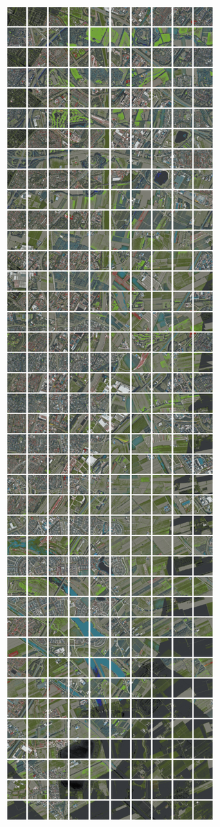 <html>
<div>
<img src="https://github.com/HakkaTjakka/NL_TILE_MAP/blob/main/18/619/-1045/r.6190.-10450.png" height="44" width="44">
<img src="https://github.com/HakkaTjakka/NL_TILE_MAP/blob/main/18/619/-1045/r.6191.-10450.png" height="44" width="44">
<img src="https://github.com/HakkaTjakka/NL_TILE_MAP/blob/main/18/619/-1045/r.6192.-10450.png" height="44" width="44">
<img src="https://github.com/HakkaTjakka/NL_TILE_MAP/blob/main/18/619/-1045/r.6193.-10450.png" height="44" width="44">
<img src="https://github.com/HakkaTjakka/NL_TILE_MAP/blob/main/18/619/-1045/r.6194.-10450.png" height="44" width="44">
<img src="https://github.com/HakkaTjakka/NL_TILE_MAP/blob/main/18/619/-1045/r.6195.-10450.png" height="44" width="44">
<img src="https://github.com/HakkaTjakka/NL_TILE_MAP/blob/main/18/619/-1045/r.6196.-10450.png" height="44" width="44">
<img src="https://github.com/HakkaTjakka/NL_TILE_MAP/blob/main/18/619/-1045/r.6197.-10450.png" height="44" width="44">
<img src="https://github.com/HakkaTjakka/NL_TILE_MAP/blob/main/18/619/-1045/r.6198.-10450.png" height="44" width="44">
<img src="https://github.com/HakkaTjakka/NL_TILE_MAP/blob/main/18/619/-1045/r.6199.-10450.png" height="44" width="44">
<img src="https://github.com/HakkaTjakka/NL_TILE_MAP/blob/main/18/620/-1045/r.6200.-10450.png" height="44" width="44">
<img src="https://github.com/HakkaTjakka/NL_TILE_MAP/blob/main/18/620/-1045/r.6201.-10450.png" height="44" width="44">
<img src="https://github.com/HakkaTjakka/NL_TILE_MAP/blob/main/18/620/-1045/r.6202.-10450.png" height="44" width="44">
<img src="https://github.com/HakkaTjakka/NL_TILE_MAP/blob/main/18/620/-1045/r.6203.-10450.png" height="44" width="44">
<img src="https://github.com/HakkaTjakka/NL_TILE_MAP/blob/main/18/620/-1045/r.6204.-10450.png" height="44" width="44">
<img src="https://github.com/HakkaTjakka/NL_TILE_MAP/blob/main/18/620/-1045/r.6205.-10450.png" height="44" width="44">
<img src="https://github.com/HakkaTjakka/NL_TILE_MAP/blob/main/18/620/-1045/r.6206.-10450.png" height="44" width="44">
<img src="https://github.com/HakkaTjakka/NL_TILE_MAP/blob/main/18/620/-1045/r.6207.-10450.png" height="44" width="44">
<img src="https://github.com/HakkaTjakka/NL_TILE_MAP/blob/main/18/620/-1045/r.6208.-10450.png" height="44" width="44">
<img src="https://github.com/HakkaTjakka/NL_TILE_MAP/blob/main/18/620/-1045/r.6209.-10450.png" height="44" width="44">
<br>
<img src="https://github.com/HakkaTjakka/NL_TILE_MAP/blob/main/18/619/-1045/r.6190.-10449.png" height="44" width="44">
<img src="https://github.com/HakkaTjakka/NL_TILE_MAP/blob/main/18/619/-1045/r.6191.-10449.png" height="44" width="44">
<img src="https://github.com/HakkaTjakka/NL_TILE_MAP/blob/main/18/619/-1045/r.6192.-10449.png" height="44" width="44">
<img src="https://github.com/HakkaTjakka/NL_TILE_MAP/blob/main/18/619/-1045/r.6193.-10449.png" height="44" width="44">
<img src="https://github.com/HakkaTjakka/NL_TILE_MAP/blob/main/18/619/-1045/r.6194.-10449.png" height="44" width="44">
<img src="https://github.com/HakkaTjakka/NL_TILE_MAP/blob/main/18/619/-1045/r.6195.-10449.png" height="44" width="44">
<img src="https://github.com/HakkaTjakka/NL_TILE_MAP/blob/main/18/619/-1045/r.6196.-10449.png" height="44" width="44">
<img src="https://github.com/HakkaTjakka/NL_TILE_MAP/blob/main/18/619/-1045/r.6197.-10449.png" height="44" width="44">
<img src="https://github.com/HakkaTjakka/NL_TILE_MAP/blob/main/18/619/-1045/r.6198.-10449.png" height="44" width="44">
<img src="https://github.com/HakkaTjakka/NL_TILE_MAP/blob/main/18/619/-1045/r.6199.-10449.png" height="44" width="44">
<img src="https://github.com/HakkaTjakka/NL_TILE_MAP/blob/main/18/620/-1045/r.6200.-10449.png" height="44" width="44">
<img src="https://github.com/HakkaTjakka/NL_TILE_MAP/blob/main/18/620/-1045/r.6201.-10449.png" height="44" width="44">
<img src="https://github.com/HakkaTjakka/NL_TILE_MAP/blob/main/18/620/-1045/r.6202.-10449.png" height="44" width="44">
<img src="https://github.com/HakkaTjakka/NL_TILE_MAP/blob/main/18/620/-1045/r.6203.-10449.png" height="44" width="44">
<img src="https://github.com/HakkaTjakka/NL_TILE_MAP/blob/main/18/620/-1045/r.6204.-10449.png" height="44" width="44">
<img src="https://github.com/HakkaTjakka/NL_TILE_MAP/blob/main/18/620/-1045/r.6205.-10449.png" height="44" width="44">
<img src="https://github.com/HakkaTjakka/NL_TILE_MAP/blob/main/18/620/-1045/r.6206.-10449.png" height="44" width="44">
<img src="https://github.com/HakkaTjakka/NL_TILE_MAP/blob/main/18/620/-1045/r.6207.-10449.png" height="44" width="44">
<img src="https://github.com/HakkaTjakka/NL_TILE_MAP/blob/main/18/620/-1045/r.6208.-10449.png" height="44" width="44">
<img src="https://github.com/HakkaTjakka/NL_TILE_MAP/blob/main/18/620/-1045/r.6209.-10449.png" height="44" width="44">
<br>
<img src="https://github.com/HakkaTjakka/NL_TILE_MAP/blob/main/18/619/-1045/r.6190.-10448.png" height="44" width="44">
<img src="https://github.com/HakkaTjakka/NL_TILE_MAP/blob/main/18/619/-1045/r.6191.-10448.png" height="44" width="44">
<img src="https://github.com/HakkaTjakka/NL_TILE_MAP/blob/main/18/619/-1045/r.6192.-10448.png" height="44" width="44">
<img src="https://github.com/HakkaTjakka/NL_TILE_MAP/blob/main/18/619/-1045/r.6193.-10448.png" height="44" width="44">
<img src="https://github.com/HakkaTjakka/NL_TILE_MAP/blob/main/18/619/-1045/r.6194.-10448.png" height="44" width="44">
<img src="https://github.com/HakkaTjakka/NL_TILE_MAP/blob/main/18/619/-1045/r.6195.-10448.png" height="44" width="44">
<img src="https://github.com/HakkaTjakka/NL_TILE_MAP/blob/main/18/619/-1045/r.6196.-10448.png" height="44" width="44">
<img src="https://github.com/HakkaTjakka/NL_TILE_MAP/blob/main/18/619/-1045/r.6197.-10448.png" height="44" width="44">
<img src="https://github.com/HakkaTjakka/NL_TILE_MAP/blob/main/18/619/-1045/r.6198.-10448.png" height="44" width="44">
<img src="https://github.com/HakkaTjakka/NL_TILE_MAP/blob/main/18/619/-1045/r.6199.-10448.png" height="44" width="44">
<img src="https://github.com/HakkaTjakka/NL_TILE_MAP/blob/main/18/620/-1045/r.6200.-10448.png" height="44" width="44">
<img src="https://github.com/HakkaTjakka/NL_TILE_MAP/blob/main/18/620/-1045/r.6201.-10448.png" height="44" width="44">
<img src="https://github.com/HakkaTjakka/NL_TILE_MAP/blob/main/18/620/-1045/r.6202.-10448.png" height="44" width="44">
<img src="https://github.com/HakkaTjakka/NL_TILE_MAP/blob/main/18/620/-1045/r.6203.-10448.png" height="44" width="44">
<img src="https://github.com/HakkaTjakka/NL_TILE_MAP/blob/main/18/620/-1045/r.6204.-10448.png" height="44" width="44">
<img src="https://github.com/HakkaTjakka/NL_TILE_MAP/blob/main/18/620/-1045/r.6205.-10448.png" height="44" width="44">
<img src="https://github.com/HakkaTjakka/NL_TILE_MAP/blob/main/18/620/-1045/r.6206.-10448.png" height="44" width="44">
<img src="https://github.com/HakkaTjakka/NL_TILE_MAP/blob/main/18/620/-1045/r.6207.-10448.png" height="44" width="44">
<img src="https://github.com/HakkaTjakka/NL_TILE_MAP/blob/main/18/620/-1045/r.6208.-10448.png" height="44" width="44">
<img src="https://github.com/HakkaTjakka/NL_TILE_MAP/blob/main/18/620/-1045/r.6209.-10448.png" height="44" width="44">
<br>
<img src="https://github.com/HakkaTjakka/NL_TILE_MAP/blob/main/18/619/-1045/r.6190.-10447.png" height="44" width="44">
<img src="https://github.com/HakkaTjakka/NL_TILE_MAP/blob/main/18/619/-1045/r.6191.-10447.png" height="44" width="44">
<img src="https://github.com/HakkaTjakka/NL_TILE_MAP/blob/main/18/619/-1045/r.6192.-10447.png" height="44" width="44">
<img src="https://github.com/HakkaTjakka/NL_TILE_MAP/blob/main/18/619/-1045/r.6193.-10447.png" height="44" width="44">
<img src="https://github.com/HakkaTjakka/NL_TILE_MAP/blob/main/18/619/-1045/r.6194.-10447.png" height="44" width="44">
<img src="https://github.com/HakkaTjakka/NL_TILE_MAP/blob/main/18/619/-1045/r.6195.-10447.png" height="44" width="44">
<img src="https://github.com/HakkaTjakka/NL_TILE_MAP/blob/main/18/619/-1045/r.6196.-10447.png" height="44" width="44">
<img src="https://github.com/HakkaTjakka/NL_TILE_MAP/blob/main/18/619/-1045/r.6197.-10447.png" height="44" width="44">
<img src="https://github.com/HakkaTjakka/NL_TILE_MAP/blob/main/18/619/-1045/r.6198.-10447.png" height="44" width="44">
<img src="https://github.com/HakkaTjakka/NL_TILE_MAP/blob/main/18/619/-1045/r.6199.-10447.png" height="44" width="44">
<img src="https://github.com/HakkaTjakka/NL_TILE_MAP/blob/main/18/620/-1045/r.6200.-10447.png" height="44" width="44">
<img src="https://github.com/HakkaTjakka/NL_TILE_MAP/blob/main/18/620/-1045/r.6201.-10447.png" height="44" width="44">
<img src="https://github.com/HakkaTjakka/NL_TILE_MAP/blob/main/18/620/-1045/r.6202.-10447.png" height="44" width="44">
<img src="https://github.com/HakkaTjakka/NL_TILE_MAP/blob/main/18/620/-1045/r.6203.-10447.png" height="44" width="44">
<img src="https://github.com/HakkaTjakka/NL_TILE_MAP/blob/main/18/620/-1045/r.6204.-10447.png" height="44" width="44">
<img src="https://github.com/HakkaTjakka/NL_TILE_MAP/blob/main/18/620/-1045/r.6205.-10447.png" height="44" width="44">
<img src="https://github.com/HakkaTjakka/NL_TILE_MAP/blob/main/18/620/-1045/r.6206.-10447.png" height="44" width="44">
<img src="https://github.com/HakkaTjakka/NL_TILE_MAP/blob/main/18/620/-1045/r.6207.-10447.png" height="44" width="44">
<img src="https://github.com/HakkaTjakka/NL_TILE_MAP/blob/main/18/620/-1045/r.6208.-10447.png" height="44" width="44">
<img src="https://github.com/HakkaTjakka/NL_TILE_MAP/blob/main/18/620/-1045/r.6209.-10447.png" height="44" width="44">
<br>
<img src="https://github.com/HakkaTjakka/NL_TILE_MAP/blob/main/18/619/-1045/r.6190.-10446.png" height="44" width="44">
<img src="https://github.com/HakkaTjakka/NL_TILE_MAP/blob/main/18/619/-1045/r.6191.-10446.png" height="44" width="44">
<img src="https://github.com/HakkaTjakka/NL_TILE_MAP/blob/main/18/619/-1045/r.6192.-10446.png" height="44" width="44">
<img src="https://github.com/HakkaTjakka/NL_TILE_MAP/blob/main/18/619/-1045/r.6193.-10446.png" height="44" width="44">
<img src="https://github.com/HakkaTjakka/NL_TILE_MAP/blob/main/18/619/-1045/r.6194.-10446.png" height="44" width="44">
<img src="https://github.com/HakkaTjakka/NL_TILE_MAP/blob/main/18/619/-1045/r.6195.-10446.png" height="44" width="44">
<img src="https://github.com/HakkaTjakka/NL_TILE_MAP/blob/main/18/619/-1045/r.6196.-10446.png" height="44" width="44">
<img src="https://github.com/HakkaTjakka/NL_TILE_MAP/blob/main/18/619/-1045/r.6197.-10446.png" height="44" width="44">
<img src="https://github.com/HakkaTjakka/NL_TILE_MAP/blob/main/18/619/-1045/r.6198.-10446.png" height="44" width="44">
<img src="https://github.com/HakkaTjakka/NL_TILE_MAP/blob/main/18/619/-1045/r.6199.-10446.png" height="44" width="44">
<img src="https://github.com/HakkaTjakka/NL_TILE_MAP/blob/main/18/620/-1045/r.6200.-10446.png" height="44" width="44">
<img src="https://github.com/HakkaTjakka/NL_TILE_MAP/blob/main/18/620/-1045/r.6201.-10446.png" height="44" width="44">
<img src="https://github.com/HakkaTjakka/NL_TILE_MAP/blob/main/18/620/-1045/r.6202.-10446.png" height="44" width="44">
<img src="https://github.com/HakkaTjakka/NL_TILE_MAP/blob/main/18/620/-1045/r.6203.-10446.png" height="44" width="44">
<img src="https://github.com/HakkaTjakka/NL_TILE_MAP/blob/main/18/620/-1045/r.6204.-10446.png" height="44" width="44">
<img src="https://github.com/HakkaTjakka/NL_TILE_MAP/blob/main/18/620/-1045/r.6205.-10446.png" height="44" width="44">
<img src="https://github.com/HakkaTjakka/NL_TILE_MAP/blob/main/18/620/-1045/r.6206.-10446.png" height="44" width="44">
<img src="https://github.com/HakkaTjakka/NL_TILE_MAP/blob/main/18/620/-1045/r.6207.-10446.png" height="44" width="44">
<img src="https://github.com/HakkaTjakka/NL_TILE_MAP/blob/main/18/620/-1045/r.6208.-10446.png" height="44" width="44">
<img src="https://github.com/HakkaTjakka/NL_TILE_MAP/blob/main/18/620/-1045/r.6209.-10446.png" height="44" width="44">
<br>
<img src="https://github.com/HakkaTjakka/NL_TILE_MAP/blob/main/18/619/-1045/r.6190.-10445.png" height="44" width="44">
<img src="https://github.com/HakkaTjakka/NL_TILE_MAP/blob/main/18/619/-1045/r.6191.-10445.png" height="44" width="44">
<img src="https://github.com/HakkaTjakka/NL_TILE_MAP/blob/main/18/619/-1045/r.6192.-10445.png" height="44" width="44">
<img src="https://github.com/HakkaTjakka/NL_TILE_MAP/blob/main/18/619/-1045/r.6193.-10445.png" height="44" width="44">
<img src="https://github.com/HakkaTjakka/NL_TILE_MAP/blob/main/18/619/-1045/r.6194.-10445.png" height="44" width="44">
<img src="https://github.com/HakkaTjakka/NL_TILE_MAP/blob/main/18/619/-1045/r.6195.-10445.png" height="44" width="44">
<img src="https://github.com/HakkaTjakka/NL_TILE_MAP/blob/main/18/619/-1045/r.6196.-10445.png" height="44" width="44">
<img src="https://github.com/HakkaTjakka/NL_TILE_MAP/blob/main/18/619/-1045/r.6197.-10445.png" height="44" width="44">
<img src="https://github.com/HakkaTjakka/NL_TILE_MAP/blob/main/18/619/-1045/r.6198.-10445.png" height="44" width="44">
<img src="https://github.com/HakkaTjakka/NL_TILE_MAP/blob/main/18/619/-1045/r.6199.-10445.png" height="44" width="44">
<img src="https://github.com/HakkaTjakka/NL_TILE_MAP/blob/main/18/620/-1045/r.6200.-10445.png" height="44" width="44">
<img src="https://github.com/HakkaTjakka/NL_TILE_MAP/blob/main/18/620/-1045/r.6201.-10445.png" height="44" width="44">
<img src="https://github.com/HakkaTjakka/NL_TILE_MAP/blob/main/18/620/-1045/r.6202.-10445.png" height="44" width="44">
<img src="https://github.com/HakkaTjakka/NL_TILE_MAP/blob/main/18/620/-1045/r.6203.-10445.png" height="44" width="44">
<img src="https://github.com/HakkaTjakka/NL_TILE_MAP/blob/main/18/620/-1045/r.6204.-10445.png" height="44" width="44">
<img src="https://github.com/HakkaTjakka/NL_TILE_MAP/blob/main/18/620/-1045/r.6205.-10445.png" height="44" width="44">
<img src="https://github.com/HakkaTjakka/NL_TILE_MAP/blob/main/18/620/-1045/r.6206.-10445.png" height="44" width="44">
<img src="https://github.com/HakkaTjakka/NL_TILE_MAP/blob/main/18/620/-1045/r.6207.-10445.png" height="44" width="44">
<img src="https://github.com/HakkaTjakka/NL_TILE_MAP/blob/main/18/620/-1045/r.6208.-10445.png" height="44" width="44">
<img src="https://github.com/HakkaTjakka/NL_TILE_MAP/blob/main/18/620/-1045/r.6209.-10445.png" height="44" width="44">
<br>
<img src="https://github.com/HakkaTjakka/NL_TILE_MAP/blob/main/18/619/-1045/r.6190.-10444.png" height="44" width="44">
<img src="https://github.com/HakkaTjakka/NL_TILE_MAP/blob/main/18/619/-1045/r.6191.-10444.png" height="44" width="44">
<img src="https://github.com/HakkaTjakka/NL_TILE_MAP/blob/main/18/619/-1045/r.6192.-10444.png" height="44" width="44">
<img src="https://github.com/HakkaTjakka/NL_TILE_MAP/blob/main/18/619/-1045/r.6193.-10444.png" height="44" width="44">
<img src="https://github.com/HakkaTjakka/NL_TILE_MAP/blob/main/18/619/-1045/r.6194.-10444.png" height="44" width="44">
<img src="https://github.com/HakkaTjakka/NL_TILE_MAP/blob/main/18/619/-1045/r.6195.-10444.png" height="44" width="44">
<img src="https://github.com/HakkaTjakka/NL_TILE_MAP/blob/main/18/619/-1045/r.6196.-10444.png" height="44" width="44">
<img src="https://github.com/HakkaTjakka/NL_TILE_MAP/blob/main/18/619/-1045/r.6197.-10444.png" height="44" width="44">
<img src="https://github.com/HakkaTjakka/NL_TILE_MAP/blob/main/18/619/-1045/r.6198.-10444.png" height="44" width="44">
<img src="https://github.com/HakkaTjakka/NL_TILE_MAP/blob/main/18/619/-1045/r.6199.-10444.png" height="44" width="44">
<img src="https://github.com/HakkaTjakka/NL_TILE_MAP/blob/main/18/620/-1045/r.6200.-10444.png" height="44" width="44">
<img src="https://github.com/HakkaTjakka/NL_TILE_MAP/blob/main/18/620/-1045/r.6201.-10444.png" height="44" width="44">
<img src="https://github.com/HakkaTjakka/NL_TILE_MAP/blob/main/18/620/-1045/r.6202.-10444.png" height="44" width="44">
<img src="https://github.com/HakkaTjakka/NL_TILE_MAP/blob/main/18/620/-1045/r.6203.-10444.png" height="44" width="44">
<img src="https://github.com/HakkaTjakka/NL_TILE_MAP/blob/main/18/620/-1045/r.6204.-10444.png" height="44" width="44">
<img src="https://github.com/HakkaTjakka/NL_TILE_MAP/blob/main/18/620/-1045/r.6205.-10444.png" height="44" width="44">
<img src="https://github.com/HakkaTjakka/NL_TILE_MAP/blob/main/18/620/-1045/r.6206.-10444.png" height="44" width="44">
<img src="https://github.com/HakkaTjakka/NL_TILE_MAP/blob/main/18/620/-1045/r.6207.-10444.png" height="44" width="44">
<img src="https://github.com/HakkaTjakka/NL_TILE_MAP/blob/main/18/620/-1045/r.6208.-10444.png" height="44" width="44">
<img src="https://github.com/HakkaTjakka/NL_TILE_MAP/blob/main/18/620/-1045/r.6209.-10444.png" height="44" width="44">
<br>
<img src="https://github.com/HakkaTjakka/NL_TILE_MAP/blob/main/18/619/-1045/r.6190.-10443.png" height="44" width="44">
<img src="https://github.com/HakkaTjakka/NL_TILE_MAP/blob/main/18/619/-1045/r.6191.-10443.png" height="44" width="44">
<img src="https://github.com/HakkaTjakka/NL_TILE_MAP/blob/main/18/619/-1045/r.6192.-10443.png" height="44" width="44">
<img src="https://github.com/HakkaTjakka/NL_TILE_MAP/blob/main/18/619/-1045/r.6193.-10443.png" height="44" width="44">
<img src="https://github.com/HakkaTjakka/NL_TILE_MAP/blob/main/18/619/-1045/r.6194.-10443.png" height="44" width="44">
<img src="https://github.com/HakkaTjakka/NL_TILE_MAP/blob/main/18/619/-1045/r.6195.-10443.png" height="44" width="44">
<img src="https://github.com/HakkaTjakka/NL_TILE_MAP/blob/main/18/619/-1045/r.6196.-10443.png" height="44" width="44">
<img src="https://github.com/HakkaTjakka/NL_TILE_MAP/blob/main/18/619/-1045/r.6197.-10443.png" height="44" width="44">
<img src="https://github.com/HakkaTjakka/NL_TILE_MAP/blob/main/18/619/-1045/r.6198.-10443.png" height="44" width="44">
<img src="https://github.com/HakkaTjakka/NL_TILE_MAP/blob/main/18/619/-1045/r.6199.-10443.png" height="44" width="44">
<img src="https://github.com/HakkaTjakka/NL_TILE_MAP/blob/main/18/620/-1045/r.6200.-10443.png" height="44" width="44">
<img src="https://github.com/HakkaTjakka/NL_TILE_MAP/blob/main/18/620/-1045/r.6201.-10443.png" height="44" width="44">
<img src="https://github.com/HakkaTjakka/NL_TILE_MAP/blob/main/18/620/-1045/r.6202.-10443.png" height="44" width="44">
<img src="https://github.com/HakkaTjakka/NL_TILE_MAP/blob/main/18/620/-1045/r.6203.-10443.png" height="44" width="44">
<img src="https://github.com/HakkaTjakka/NL_TILE_MAP/blob/main/18/620/-1045/r.6204.-10443.png" height="44" width="44">
<img src="https://github.com/HakkaTjakka/NL_TILE_MAP/blob/main/18/620/-1045/r.6205.-10443.png" height="44" width="44">
<img src="https://github.com/HakkaTjakka/NL_TILE_MAP/blob/main/18/620/-1045/r.6206.-10443.png" height="44" width="44">
<img src="https://github.com/HakkaTjakka/NL_TILE_MAP/blob/main/18/620/-1045/r.6207.-10443.png" height="44" width="44">
<img src="https://github.com/HakkaTjakka/NL_TILE_MAP/blob/main/18/620/-1045/r.6208.-10443.png" height="44" width="44">
<img src="https://github.com/HakkaTjakka/NL_TILE_MAP/blob/main/18/620/-1045/r.6209.-10443.png" height="44" width="44">
<br>
<img src="https://github.com/HakkaTjakka/NL_TILE_MAP/blob/main/18/619/-1045/r.6190.-10442.png" height="44" width="44">
<img src="https://github.com/HakkaTjakka/NL_TILE_MAP/blob/main/18/619/-1045/r.6191.-10442.png" height="44" width="44">
<img src="https://github.com/HakkaTjakka/NL_TILE_MAP/blob/main/18/619/-1045/r.6192.-10442.png" height="44" width="44">
<img src="https://github.com/HakkaTjakka/NL_TILE_MAP/blob/main/18/619/-1045/r.6193.-10442.png" height="44" width="44">
<img src="https://github.com/HakkaTjakka/NL_TILE_MAP/blob/main/18/619/-1045/r.6194.-10442.png" height="44" width="44">
<img src="https://github.com/HakkaTjakka/NL_TILE_MAP/blob/main/18/619/-1045/r.6195.-10442.png" height="44" width="44">
<img src="https://github.com/HakkaTjakka/NL_TILE_MAP/blob/main/18/619/-1045/r.6196.-10442.png" height="44" width="44">
<img src="https://github.com/HakkaTjakka/NL_TILE_MAP/blob/main/18/619/-1045/r.6197.-10442.png" height="44" width="44">
<img src="https://github.com/HakkaTjakka/NL_TILE_MAP/blob/main/18/619/-1045/r.6198.-10442.png" height="44" width="44">
<img src="https://github.com/HakkaTjakka/NL_TILE_MAP/blob/main/18/619/-1045/r.6199.-10442.png" height="44" width="44">
<img src="https://github.com/HakkaTjakka/NL_TILE_MAP/blob/main/18/620/-1045/r.6200.-10442.png" height="44" width="44">
<img src="https://github.com/HakkaTjakka/NL_TILE_MAP/blob/main/18/620/-1045/r.6201.-10442.png" height="44" width="44">
<img src="https://github.com/HakkaTjakka/NL_TILE_MAP/blob/main/18/620/-1045/r.6202.-10442.png" height="44" width="44">
<img src="https://github.com/HakkaTjakka/NL_TILE_MAP/blob/main/18/620/-1045/r.6203.-10442.png" height="44" width="44">
<img src="https://github.com/HakkaTjakka/NL_TILE_MAP/blob/main/18/620/-1045/r.6204.-10442.png" height="44" width="44">
<img src="https://github.com/HakkaTjakka/NL_TILE_MAP/blob/main/18/620/-1045/r.6205.-10442.png" height="44" width="44">
<img src="https://github.com/HakkaTjakka/NL_TILE_MAP/blob/main/18/620/-1045/r.6206.-10442.png" height="44" width="44">
<img src="https://github.com/HakkaTjakka/NL_TILE_MAP/blob/main/18/620/-1045/r.6207.-10442.png" height="44" width="44">
<img src="https://github.com/HakkaTjakka/NL_TILE_MAP/blob/main/18/620/-1045/r.6208.-10442.png" height="44" width="44">
<img src="https://github.com/HakkaTjakka/NL_TILE_MAP/blob/main/18/620/-1045/r.6209.-10442.png" height="44" width="44">
<br>
<img src="https://github.com/HakkaTjakka/NL_TILE_MAP/blob/main/18/619/-1045/r.6190.-10441.png" height="44" width="44">
<img src="https://github.com/HakkaTjakka/NL_TILE_MAP/blob/main/18/619/-1045/r.6191.-10441.png" height="44" width="44">
<img src="https://github.com/HakkaTjakka/NL_TILE_MAP/blob/main/18/619/-1045/r.6192.-10441.png" height="44" width="44">
<img src="https://github.com/HakkaTjakka/NL_TILE_MAP/blob/main/18/619/-1045/r.6193.-10441.png" height="44" width="44">
<img src="https://github.com/HakkaTjakka/NL_TILE_MAP/blob/main/18/619/-1045/r.6194.-10441.png" height="44" width="44">
<img src="https://github.com/HakkaTjakka/NL_TILE_MAP/blob/main/18/619/-1045/r.6195.-10441.png" height="44" width="44">
<img src="https://github.com/HakkaTjakka/NL_TILE_MAP/blob/main/18/619/-1045/r.6196.-10441.png" height="44" width="44">
<img src="https://github.com/HakkaTjakka/NL_TILE_MAP/blob/main/18/619/-1045/r.6197.-10441.png" height="44" width="44">
<img src="https://github.com/HakkaTjakka/NL_TILE_MAP/blob/main/18/619/-1045/r.6198.-10441.png" height="44" width="44">
<img src="https://github.com/HakkaTjakka/NL_TILE_MAP/blob/main/18/619/-1045/r.6199.-10441.png" height="44" width="44">
<img src="https://github.com/HakkaTjakka/NL_TILE_MAP/blob/main/18/620/-1045/r.6200.-10441.png" height="44" width="44">
<img src="https://github.com/HakkaTjakka/NL_TILE_MAP/blob/main/18/620/-1045/r.6201.-10441.png" height="44" width="44">
<img src="https://github.com/HakkaTjakka/NL_TILE_MAP/blob/main/18/620/-1045/r.6202.-10441.png" height="44" width="44">
<img src="https://github.com/HakkaTjakka/NL_TILE_MAP/blob/main/18/620/-1045/r.6203.-10441.png" height="44" width="44">
<img src="https://github.com/HakkaTjakka/NL_TILE_MAP/blob/main/18/620/-1045/r.6204.-10441.png" height="44" width="44">
<img src="https://github.com/HakkaTjakka/NL_TILE_MAP/blob/main/18/620/-1045/r.6205.-10441.png" height="44" width="44">
<img src="https://github.com/HakkaTjakka/NL_TILE_MAP/blob/main/18/620/-1045/r.6206.-10441.png" height="44" width="44">
<img src="https://github.com/HakkaTjakka/NL_TILE_MAP/blob/main/18/620/-1045/r.6207.-10441.png" height="44" width="44">
<img src="https://github.com/HakkaTjakka/NL_TILE_MAP/blob/main/18/620/-1045/r.6208.-10441.png" height="44" width="44">
<img src="https://github.com/HakkaTjakka/NL_TILE_MAP/blob/main/18/620/-1045/r.6209.-10441.png" height="44" width="44">
<br>
<img src="https://github.com/HakkaTjakka/NL_TILE_MAP/blob/main/18/619/-1044/r.6190.-10440.png" height="44" width="44">
<img src="https://github.com/HakkaTjakka/NL_TILE_MAP/blob/main/18/619/-1044/r.6191.-10440.png" height="44" width="44">
<img src="https://github.com/HakkaTjakka/NL_TILE_MAP/blob/main/18/619/-1044/r.6192.-10440.png" height="44" width="44">
<img src="https://github.com/HakkaTjakka/NL_TILE_MAP/blob/main/18/619/-1044/r.6193.-10440.png" height="44" width="44">
<img src="https://github.com/HakkaTjakka/NL_TILE_MAP/blob/main/18/619/-1044/r.6194.-10440.png" height="44" width="44">
<img src="https://github.com/HakkaTjakka/NL_TILE_MAP/blob/main/18/619/-1044/r.6195.-10440.png" height="44" width="44">
<img src="https://github.com/HakkaTjakka/NL_TILE_MAP/blob/main/18/619/-1044/r.6196.-10440.png" height="44" width="44">
<img src="https://github.com/HakkaTjakka/NL_TILE_MAP/blob/main/18/619/-1044/r.6197.-10440.png" height="44" width="44">
<img src="https://github.com/HakkaTjakka/NL_TILE_MAP/blob/main/18/619/-1044/r.6198.-10440.png" height="44" width="44">
<img src="https://github.com/HakkaTjakka/NL_TILE_MAP/blob/main/18/619/-1044/r.6199.-10440.png" height="44" width="44">
<img src="https://github.com/HakkaTjakka/NL_TILE_MAP/blob/main/18/620/-1044/r.6200.-10440.png" height="44" width="44">
<img src="https://github.com/HakkaTjakka/NL_TILE_MAP/blob/main/18/620/-1044/r.6201.-10440.png" height="44" width="44">
<img src="https://github.com/HakkaTjakka/NL_TILE_MAP/blob/main/18/620/-1044/r.6202.-10440.png" height="44" width="44">
<img src="https://github.com/HakkaTjakka/NL_TILE_MAP/blob/main/18/620/-1044/r.6203.-10440.png" height="44" width="44">
<img src="https://github.com/HakkaTjakka/NL_TILE_MAP/blob/main/18/620/-1044/r.6204.-10440.png" height="44" width="44">
<img src="https://github.com/HakkaTjakka/NL_TILE_MAP/blob/main/18/620/-1044/r.6205.-10440.png" height="44" width="44">
<img src="https://github.com/HakkaTjakka/NL_TILE_MAP/blob/main/18/620/-1044/r.6206.-10440.png" height="44" width="44">
<img src="https://github.com/HakkaTjakka/NL_TILE_MAP/blob/main/18/620/-1044/r.6207.-10440.png" height="44" width="44">
<img src="https://github.com/HakkaTjakka/NL_TILE_MAP/blob/main/18/620/-1044/r.6208.-10440.png" height="44" width="44">
<img src="https://github.com/HakkaTjakka/NL_TILE_MAP/blob/main/18/620/-1044/r.6209.-10440.png" height="44" width="44">
<br>
<img src="https://github.com/HakkaTjakka/NL_TILE_MAP/blob/main/18/619/-1044/r.6190.-10439.png" height="44" width="44">
<img src="https://github.com/HakkaTjakka/NL_TILE_MAP/blob/main/18/619/-1044/r.6191.-10439.png" height="44" width="44">
<img src="https://github.com/HakkaTjakka/NL_TILE_MAP/blob/main/18/619/-1044/r.6192.-10439.png" height="44" width="44">
<img src="https://github.com/HakkaTjakka/NL_TILE_MAP/blob/main/18/619/-1044/r.6193.-10439.png" height="44" width="44">
<img src="https://github.com/HakkaTjakka/NL_TILE_MAP/blob/main/18/619/-1044/r.6194.-10439.png" height="44" width="44">
<img src="https://github.com/HakkaTjakka/NL_TILE_MAP/blob/main/18/619/-1044/r.6195.-10439.png" height="44" width="44">
<img src="https://github.com/HakkaTjakka/NL_TILE_MAP/blob/main/18/619/-1044/r.6196.-10439.png" height="44" width="44">
<img src="https://github.com/HakkaTjakka/NL_TILE_MAP/blob/main/18/619/-1044/r.6197.-10439.png" height="44" width="44">
<img src="https://github.com/HakkaTjakka/NL_TILE_MAP/blob/main/18/619/-1044/r.6198.-10439.png" height="44" width="44">
<img src="https://github.com/HakkaTjakka/NL_TILE_MAP/blob/main/18/619/-1044/r.6199.-10439.png" height="44" width="44">
<img src="https://github.com/HakkaTjakka/NL_TILE_MAP/blob/main/18/620/-1044/r.6200.-10439.png" height="44" width="44">
<img src="https://github.com/HakkaTjakka/NL_TILE_MAP/blob/main/18/620/-1044/r.6201.-10439.png" height="44" width="44">
<img src="https://github.com/HakkaTjakka/NL_TILE_MAP/blob/main/18/620/-1044/r.6202.-10439.png" height="44" width="44">
<img src="https://github.com/HakkaTjakka/NL_TILE_MAP/blob/main/18/620/-1044/r.6203.-10439.png" height="44" width="44">
<img src="https://github.com/HakkaTjakka/NL_TILE_MAP/blob/main/18/620/-1044/r.6204.-10439.png" height="44" width="44">
<img src="https://github.com/HakkaTjakka/NL_TILE_MAP/blob/main/18/620/-1044/r.6205.-10439.png" height="44" width="44">
<img src="https://github.com/HakkaTjakka/NL_TILE_MAP/blob/main/18/620/-1044/r.6206.-10439.png" height="44" width="44">
<img src="https://github.com/HakkaTjakka/NL_TILE_MAP/blob/main/18/620/-1044/r.6207.-10439.png" height="44" width="44">
<img src="https://github.com/HakkaTjakka/NL_TILE_MAP/blob/main/18/620/-1044/r.6208.-10439.png" height="44" width="44">
<img src="https://github.com/HakkaTjakka/NL_TILE_MAP/blob/main/18/620/-1044/r.6209.-10439.png" height="44" width="44">
<br>
<img src="https://github.com/HakkaTjakka/NL_TILE_MAP/blob/main/18/619/-1044/r.6190.-10438.png" height="44" width="44">
<img src="https://github.com/HakkaTjakka/NL_TILE_MAP/blob/main/18/619/-1044/r.6191.-10438.png" height="44" width="44">
<img src="https://github.com/HakkaTjakka/NL_TILE_MAP/blob/main/18/619/-1044/r.6192.-10438.png" height="44" width="44">
<img src="https://github.com/HakkaTjakka/NL_TILE_MAP/blob/main/18/619/-1044/r.6193.-10438.png" height="44" width="44">
<img src="https://github.com/HakkaTjakka/NL_TILE_MAP/blob/main/18/619/-1044/r.6194.-10438.png" height="44" width="44">
<img src="https://github.com/HakkaTjakka/NL_TILE_MAP/blob/main/18/619/-1044/r.6195.-10438.png" height="44" width="44">
<img src="https://github.com/HakkaTjakka/NL_TILE_MAP/blob/main/18/619/-1044/r.6196.-10438.png" height="44" width="44">
<img src="https://github.com/HakkaTjakka/NL_TILE_MAP/blob/main/18/619/-1044/r.6197.-10438.png" height="44" width="44">
<img src="https://github.com/HakkaTjakka/NL_TILE_MAP/blob/main/18/619/-1044/r.6198.-10438.png" height="44" width="44">
<img src="https://github.com/HakkaTjakka/NL_TILE_MAP/blob/main/18/619/-1044/r.6199.-10438.png" height="44" width="44">
<img src="https://github.com/HakkaTjakka/NL_TILE_MAP/blob/main/18/620/-1044/r.6200.-10438.png" height="44" width="44">
<img src="https://github.com/HakkaTjakka/NL_TILE_MAP/blob/main/18/620/-1044/r.6201.-10438.png" height="44" width="44">
<img src="https://github.com/HakkaTjakka/NL_TILE_MAP/blob/main/18/620/-1044/r.6202.-10438.png" height="44" width="44">
<img src="https://github.com/HakkaTjakka/NL_TILE_MAP/blob/main/18/620/-1044/r.6203.-10438.png" height="44" width="44">
<img src="https://github.com/HakkaTjakka/NL_TILE_MAP/blob/main/18/620/-1044/r.6204.-10438.png" height="44" width="44">
<img src="https://github.com/HakkaTjakka/NL_TILE_MAP/blob/main/18/620/-1044/r.6205.-10438.png" height="44" width="44">
<img src="https://github.com/HakkaTjakka/NL_TILE_MAP/blob/main/18/620/-1044/r.6206.-10438.png" height="44" width="44">
<img src="https://github.com/HakkaTjakka/NL_TILE_MAP/blob/main/18/620/-1044/r.6207.-10438.png" height="44" width="44">
<img src="https://github.com/HakkaTjakka/NL_TILE_MAP/blob/main/18/620/-1044/r.6208.-10438.png" height="44" width="44">
<img src="https://github.com/HakkaTjakka/NL_TILE_MAP/blob/main/18/620/-1044/r.6209.-10438.png" height="44" width="44">
<br>
<img src="https://github.com/HakkaTjakka/NL_TILE_MAP/blob/main/18/619/-1044/r.6190.-10437.png" height="44" width="44">
<img src="https://github.com/HakkaTjakka/NL_TILE_MAP/blob/main/18/619/-1044/r.6191.-10437.png" height="44" width="44">
<img src="https://github.com/HakkaTjakka/NL_TILE_MAP/blob/main/18/619/-1044/r.6192.-10437.png" height="44" width="44">
<img src="https://github.com/HakkaTjakka/NL_TILE_MAP/blob/main/18/619/-1044/r.6193.-10437.png" height="44" width="44">
<img src="https://github.com/HakkaTjakka/NL_TILE_MAP/blob/main/18/619/-1044/r.6194.-10437.png" height="44" width="44">
<img src="https://github.com/HakkaTjakka/NL_TILE_MAP/blob/main/18/619/-1044/r.6195.-10437.png" height="44" width="44">
<img src="https://github.com/HakkaTjakka/NL_TILE_MAP/blob/main/18/619/-1044/r.6196.-10437.png" height="44" width="44">
<img src="https://github.com/HakkaTjakka/NL_TILE_MAP/blob/main/18/619/-1044/r.6197.-10437.png" height="44" width="44">
<img src="https://github.com/HakkaTjakka/NL_TILE_MAP/blob/main/18/619/-1044/r.6198.-10437.png" height="44" width="44">
<img src="https://github.com/HakkaTjakka/NL_TILE_MAP/blob/main/18/619/-1044/r.6199.-10437.png" height="44" width="44">
<img src="https://github.com/HakkaTjakka/NL_TILE_MAP/blob/main/18/620/-1044/r.6200.-10437.png" height="44" width="44">
<img src="https://github.com/HakkaTjakka/NL_TILE_MAP/blob/main/18/620/-1044/r.6201.-10437.png" height="44" width="44">
<img src="https://github.com/HakkaTjakka/NL_TILE_MAP/blob/main/18/620/-1044/r.6202.-10437.png" height="44" width="44">
<img src="https://github.com/HakkaTjakka/NL_TILE_MAP/blob/main/18/620/-1044/r.6203.-10437.png" height="44" width="44">
<img src="https://github.com/HakkaTjakka/NL_TILE_MAP/blob/main/18/620/-1044/r.6204.-10437.png" height="44" width="44">
<img src="https://github.com/HakkaTjakka/NL_TILE_MAP/blob/main/18/620/-1044/r.6205.-10437.png" height="44" width="44">
<img src="https://github.com/HakkaTjakka/NL_TILE_MAP/blob/main/18/620/-1044/r.6206.-10437.png" height="44" width="44">
<img src="https://github.com/HakkaTjakka/NL_TILE_MAP/blob/main/18/620/-1044/r.6207.-10437.png" height="44" width="44">
<img src="https://github.com/HakkaTjakka/NL_TILE_MAP/blob/main/18/620/-1044/r.6208.-10437.png" height="44" width="44">
<img src="https://github.com/HakkaTjakka/NL_TILE_MAP/blob/main/18/620/-1044/r.6209.-10437.png" height="44" width="44">
<br>
<img src="https://github.com/HakkaTjakka/NL_TILE_MAP/blob/main/18/619/-1044/r.6190.-10436.png" height="44" width="44">
<img src="https://github.com/HakkaTjakka/NL_TILE_MAP/blob/main/18/619/-1044/r.6191.-10436.png" height="44" width="44">
<img src="https://github.com/HakkaTjakka/NL_TILE_MAP/blob/main/18/619/-1044/r.6192.-10436.png" height="44" width="44">
<img src="https://github.com/HakkaTjakka/NL_TILE_MAP/blob/main/18/619/-1044/r.6193.-10436.png" height="44" width="44">
<img src="https://github.com/HakkaTjakka/NL_TILE_MAP/blob/main/18/619/-1044/r.6194.-10436.png" height="44" width="44">
<img src="https://github.com/HakkaTjakka/NL_TILE_MAP/blob/main/18/619/-1044/r.6195.-10436.png" height="44" width="44">
<img src="https://github.com/HakkaTjakka/NL_TILE_MAP/blob/main/18/619/-1044/r.6196.-10436.png" height="44" width="44">
<img src="https://github.com/HakkaTjakka/NL_TILE_MAP/blob/main/18/619/-1044/r.6197.-10436.png" height="44" width="44">
<img src="https://github.com/HakkaTjakka/NL_TILE_MAP/blob/main/18/619/-1044/r.6198.-10436.png" height="44" width="44">
<img src="https://github.com/HakkaTjakka/NL_TILE_MAP/blob/main/18/619/-1044/r.6199.-10436.png" height="44" width="44">
<img src="https://github.com/HakkaTjakka/NL_TILE_MAP/blob/main/18/620/-1044/r.6200.-10436.png" height="44" width="44">
<img src="https://github.com/HakkaTjakka/NL_TILE_MAP/blob/main/18/620/-1044/r.6201.-10436.png" height="44" width="44">
<img src="https://github.com/HakkaTjakka/NL_TILE_MAP/blob/main/18/620/-1044/r.6202.-10436.png" height="44" width="44">
<img src="https://github.com/HakkaTjakka/NL_TILE_MAP/blob/main/18/620/-1044/r.6203.-10436.png" height="44" width="44">
<img src="https://github.com/HakkaTjakka/NL_TILE_MAP/blob/main/18/620/-1044/r.6204.-10436.png" height="44" width="44">
<img src="https://github.com/HakkaTjakka/NL_TILE_MAP/blob/main/18/620/-1044/r.6205.-10436.png" height="44" width="44">
<img src="https://github.com/HakkaTjakka/NL_TILE_MAP/blob/main/18/620/-1044/r.6206.-10436.png" height="44" width="44">
<img src="https://github.com/HakkaTjakka/NL_TILE_MAP/blob/main/18/620/-1044/r.6207.-10436.png" height="44" width="44">
<img src="https://github.com/HakkaTjakka/NL_TILE_MAP/blob/main/18/620/-1044/r.6208.-10436.png" height="44" width="44">
<img src="https://github.com/HakkaTjakka/NL_TILE_MAP/blob/main/18/620/-1044/r.6209.-10436.png" height="44" width="44">
<br>
<img src="https://github.com/HakkaTjakka/NL_TILE_MAP/blob/main/18/619/-1044/r.6190.-10435.png" height="44" width="44">
<img src="https://github.com/HakkaTjakka/NL_TILE_MAP/blob/main/18/619/-1044/r.6191.-10435.png" height="44" width="44">
<img src="https://github.com/HakkaTjakka/NL_TILE_MAP/blob/main/18/619/-1044/r.6192.-10435.png" height="44" width="44">
<img src="https://github.com/HakkaTjakka/NL_TILE_MAP/blob/main/18/619/-1044/r.6193.-10435.png" height="44" width="44">
<img src="https://github.com/HakkaTjakka/NL_TILE_MAP/blob/main/18/619/-1044/r.6194.-10435.png" height="44" width="44">
<img src="https://github.com/HakkaTjakka/NL_TILE_MAP/blob/main/18/619/-1044/r.6195.-10435.png" height="44" width="44">
<img src="https://github.com/HakkaTjakka/NL_TILE_MAP/blob/main/18/619/-1044/r.6196.-10435.png" height="44" width="44">
<img src="https://github.com/HakkaTjakka/NL_TILE_MAP/blob/main/18/619/-1044/r.6197.-10435.png" height="44" width="44">
<img src="https://github.com/HakkaTjakka/NL_TILE_MAP/blob/main/18/619/-1044/r.6198.-10435.png" height="44" width="44">
<img src="https://github.com/HakkaTjakka/NL_TILE_MAP/blob/main/18/619/-1044/r.6199.-10435.png" height="44" width="44">
<img src="https://github.com/HakkaTjakka/NL_TILE_MAP/blob/main/18/620/-1044/r.6200.-10435.png" height="44" width="44">
<img src="https://github.com/HakkaTjakka/NL_TILE_MAP/blob/main/18/620/-1044/r.6201.-10435.png" height="44" width="44">
<img src="https://github.com/HakkaTjakka/NL_TILE_MAP/blob/main/18/620/-1044/r.6202.-10435.png" height="44" width="44">
<img src="https://github.com/HakkaTjakka/NL_TILE_MAP/blob/main/18/620/-1044/r.6203.-10435.png" height="44" width="44">
<img src="https://github.com/HakkaTjakka/NL_TILE_MAP/blob/main/18/620/-1044/r.6204.-10435.png" height="44" width="44">
<img src="https://github.com/HakkaTjakka/NL_TILE_MAP/blob/main/18/620/-1044/r.6205.-10435.png" height="44" width="44">
<img src="https://github.com/HakkaTjakka/NL_TILE_MAP/blob/main/18/620/-1044/r.6206.-10435.png" height="44" width="44">
<img src="https://github.com/HakkaTjakka/NL_TILE_MAP/blob/main/18/620/-1044/r.6207.-10435.png" height="44" width="44">
<img src="https://github.com/HakkaTjakka/NL_TILE_MAP/blob/main/18/620/-1044/r.6208.-10435.png" height="44" width="44">
<img src="https://github.com/HakkaTjakka/NL_TILE_MAP/blob/main/18/620/-1044/r.6209.-10435.png" height="44" width="44">
<br>
<img src="https://github.com/HakkaTjakka/NL_TILE_MAP/blob/main/18/619/-1044/r.6190.-10434.png" height="44" width="44">
<img src="https://github.com/HakkaTjakka/NL_TILE_MAP/blob/main/18/619/-1044/r.6191.-10434.png" height="44" width="44">
<img src="https://github.com/HakkaTjakka/NL_TILE_MAP/blob/main/18/619/-1044/r.6192.-10434.png" height="44" width="44">
<img src="https://github.com/HakkaTjakka/NL_TILE_MAP/blob/main/18/619/-1044/r.6193.-10434.png" height="44" width="44">
<img src="https://github.com/HakkaTjakka/NL_TILE_MAP/blob/main/18/619/-1044/r.6194.-10434.png" height="44" width="44">
<img src="https://github.com/HakkaTjakka/NL_TILE_MAP/blob/main/18/619/-1044/r.6195.-10434.png" height="44" width="44">
<img src="https://github.com/HakkaTjakka/NL_TILE_MAP/blob/main/18/619/-1044/r.6196.-10434.png" height="44" width="44">
<img src="https://github.com/HakkaTjakka/NL_TILE_MAP/blob/main/18/619/-1044/r.6197.-10434.png" height="44" width="44">
<img src="https://github.com/HakkaTjakka/NL_TILE_MAP/blob/main/18/619/-1044/r.6198.-10434.png" height="44" width="44">
<img src="https://github.com/HakkaTjakka/NL_TILE_MAP/blob/main/18/619/-1044/r.6199.-10434.png" height="44" width="44">
<img src="https://github.com/HakkaTjakka/NL_TILE_MAP/blob/main/18/620/-1044/r.6200.-10434.png" height="44" width="44">
<img src="https://github.com/HakkaTjakka/NL_TILE_MAP/blob/main/18/620/-1044/r.6201.-10434.png" height="44" width="44">
<img src="https://github.com/HakkaTjakka/NL_TILE_MAP/blob/main/18/620/-1044/r.6202.-10434.png" height="44" width="44">
<img src="https://github.com/HakkaTjakka/NL_TILE_MAP/blob/main/18/620/-1044/r.6203.-10434.png" height="44" width="44">
<img src="https://github.com/HakkaTjakka/NL_TILE_MAP/blob/main/18/620/-1044/r.6204.-10434.png" height="44" width="44">
<img src="https://github.com/HakkaTjakka/NL_TILE_MAP/blob/main/18/620/-1044/r.6205.-10434.png" height="44" width="44">
<img src="https://github.com/HakkaTjakka/NL_TILE_MAP/blob/main/18/620/-1044/r.6206.-10434.png" height="44" width="44">
<img src="https://github.com/HakkaTjakka/NL_TILE_MAP/blob/main/18/620/-1044/r.6207.-10434.png" height="44" width="44">
<img src="https://github.com/HakkaTjakka/NL_TILE_MAP/blob/main/18/620/-1044/r.6208.-10434.png" height="44" width="44">
<img src="https://github.com/HakkaTjakka/NL_TILE_MAP/blob/main/18/620/-1044/r.6209.-10434.png" height="44" width="44">
<br>
<img src="https://github.com/HakkaTjakka/NL_TILE_MAP/blob/main/18/619/-1044/r.6190.-10433.png" height="44" width="44">
<img src="https://github.com/HakkaTjakka/NL_TILE_MAP/blob/main/18/619/-1044/r.6191.-10433.png" height="44" width="44">
<img src="https://github.com/HakkaTjakka/NL_TILE_MAP/blob/main/18/619/-1044/r.6192.-10433.png" height="44" width="44">
<img src="https://github.com/HakkaTjakka/NL_TILE_MAP/blob/main/18/619/-1044/r.6193.-10433.png" height="44" width="44">
<img src="https://github.com/HakkaTjakka/NL_TILE_MAP/blob/main/18/619/-1044/r.6194.-10433.png" height="44" width="44">
<img src="https://github.com/HakkaTjakka/NL_TILE_MAP/blob/main/18/619/-1044/r.6195.-10433.png" height="44" width="44">
<img src="https://github.com/HakkaTjakka/NL_TILE_MAP/blob/main/18/619/-1044/r.6196.-10433.png" height="44" width="44">
<img src="https://github.com/HakkaTjakka/NL_TILE_MAP/blob/main/18/619/-1044/r.6197.-10433.png" height="44" width="44">
<img src="https://github.com/HakkaTjakka/NL_TILE_MAP/blob/main/18/619/-1044/r.6198.-10433.png" height="44" width="44">
<img src="https://github.com/HakkaTjakka/NL_TILE_MAP/blob/main/18/619/-1044/r.6199.-10433.png" height="44" width="44">
<img src="https://github.com/HakkaTjakka/NL_TILE_MAP/blob/main/18/620/-1044/r.6200.-10433.png" height="44" width="44">
<img src="https://github.com/HakkaTjakka/NL_TILE_MAP/blob/main/18/620/-1044/r.6201.-10433.png" height="44" width="44">
<img src="https://github.com/HakkaTjakka/NL_TILE_MAP/blob/main/18/620/-1044/r.6202.-10433.png" height="44" width="44">
<img src="https://github.com/HakkaTjakka/NL_TILE_MAP/blob/main/18/620/-1044/r.6203.-10433.png" height="44" width="44">
<img src="https://github.com/HakkaTjakka/NL_TILE_MAP/blob/main/18/620/-1044/r.6204.-10433.png" height="44" width="44">
<img src="https://github.com/HakkaTjakka/NL_TILE_MAP/blob/main/18/620/-1044/r.6205.-10433.png" height="44" width="44">
<img src="https://github.com/HakkaTjakka/NL_TILE_MAP/blob/main/18/620/-1044/r.6206.-10433.png" height="44" width="44">
<img src="https://github.com/HakkaTjakka/NL_TILE_MAP/blob/main/18/620/-1044/r.6207.-10433.png" height="44" width="44">
<img src="https://github.com/HakkaTjakka/NL_TILE_MAP/blob/main/18/620/-1044/r.6208.-10433.png" height="44" width="44">
<img src="https://github.com/HakkaTjakka/NL_TILE_MAP/blob/main/18/620/-1044/r.6209.-10433.png" height="44" width="44">
<br>
<img src="https://github.com/HakkaTjakka/NL_TILE_MAP/blob/main/18/619/-1044/r.6190.-10432.png" height="44" width="44">
<img src="https://github.com/HakkaTjakka/NL_TILE_MAP/blob/main/18/619/-1044/r.6191.-10432.png" height="44" width="44">
<img src="https://github.com/HakkaTjakka/NL_TILE_MAP/blob/main/18/619/-1044/r.6192.-10432.png" height="44" width="44">
<img src="https://github.com/HakkaTjakka/NL_TILE_MAP/blob/main/18/619/-1044/r.6193.-10432.png" height="44" width="44">
<img src="https://github.com/HakkaTjakka/NL_TILE_MAP/blob/main/18/619/-1044/r.6194.-10432.png" height="44" width="44">
<img src="https://github.com/HakkaTjakka/NL_TILE_MAP/blob/main/18/619/-1044/r.6195.-10432.png" height="44" width="44">
<img src="https://github.com/HakkaTjakka/NL_TILE_MAP/blob/main/18/619/-1044/r.6196.-10432.png" height="44" width="44">
<img src="https://github.com/HakkaTjakka/NL_TILE_MAP/blob/main/18/619/-1044/r.6197.-10432.png" height="44" width="44">
<img src="https://github.com/HakkaTjakka/NL_TILE_MAP/blob/main/18/619/-1044/r.6198.-10432.png" height="44" width="44">
<img src="https://github.com/HakkaTjakka/NL_TILE_MAP/blob/main/18/619/-1044/r.6199.-10432.png" height="44" width="44">
<img src="https://github.com/HakkaTjakka/NL_TILE_MAP/blob/main/18/620/-1044/r.6200.-10432.png" height="44" width="44">
<img src="https://github.com/HakkaTjakka/NL_TILE_MAP/blob/main/18/620/-1044/r.6201.-10432.png" height="44" width="44">
<img src="https://github.com/HakkaTjakka/NL_TILE_MAP/blob/main/18/620/-1044/r.6202.-10432.png" height="44" width="44">
<img src="https://github.com/HakkaTjakka/NL_TILE_MAP/blob/main/18/620/-1044/r.6203.-10432.png" height="44" width="44">
<img src="https://github.com/HakkaTjakka/NL_TILE_MAP/blob/main/18/620/-1044/r.6204.-10432.png" height="44" width="44">
<img src="https://github.com/HakkaTjakka/NL_TILE_MAP/blob/main/18/620/-1044/r.6205.-10432.png" height="44" width="44">
<img src="https://github.com/HakkaTjakka/NL_TILE_MAP/blob/main/18/620/-1044/r.6206.-10432.png" height="44" width="44">
<img src="https://github.com/HakkaTjakka/NL_TILE_MAP/blob/main/18/620/-1044/r.6207.-10432.png" height="44" width="44">
<img src="https://github.com/HakkaTjakka/NL_TILE_MAP/blob/main/18/620/-1044/r.6208.-10432.png" height="44" width="44">
<img src="https://github.com/HakkaTjakka/NL_TILE_MAP/blob/main/18/620/-1044/r.6209.-10432.png" height="44" width="44">
<br>
<img src="https://github.com/HakkaTjakka/NL_TILE_MAP/blob/main/18/619/-1044/r.6190.-10431.png" height="44" width="44">
<img src="https://github.com/HakkaTjakka/NL_TILE_MAP/blob/main/18/619/-1044/r.6191.-10431.png" height="44" width="44">
<img src="https://github.com/HakkaTjakka/NL_TILE_MAP/blob/main/18/619/-1044/r.6192.-10431.png" height="44" width="44">
<img src="https://github.com/HakkaTjakka/NL_TILE_MAP/blob/main/18/619/-1044/r.6193.-10431.png" height="44" width="44">
<img src="https://github.com/HakkaTjakka/NL_TILE_MAP/blob/main/18/619/-1044/r.6194.-10431.png" height="44" width="44">
<img src="https://github.com/HakkaTjakka/NL_TILE_MAP/blob/main/18/619/-1044/r.6195.-10431.png" height="44" width="44">
<img src="https://github.com/HakkaTjakka/NL_TILE_MAP/blob/main/18/619/-1044/r.6196.-10431.png" height="44" width="44">
<img src="https://github.com/HakkaTjakka/NL_TILE_MAP/blob/main/18/619/-1044/r.6197.-10431.png" height="44" width="44">
<img src="https://github.com/HakkaTjakka/NL_TILE_MAP/blob/main/18/619/-1044/r.6198.-10431.png" height="44" width="44">
<img src="https://github.com/HakkaTjakka/NL_TILE_MAP/blob/main/18/619/-1044/r.6199.-10431.png" height="44" width="44">
<img src="https://github.com/HakkaTjakka/NL_TILE_MAP/blob/main/18/620/-1044/r.6200.-10431.png" height="44" width="44">
<img src="https://github.com/HakkaTjakka/NL_TILE_MAP/blob/main/18/620/-1044/r.6201.-10431.png" height="44" width="44">
<img src="https://github.com/HakkaTjakka/NL_TILE_MAP/blob/main/18/620/-1044/r.6202.-10431.png" height="44" width="44">
<img src="https://github.com/HakkaTjakka/NL_TILE_MAP/blob/main/18/620/-1044/r.6203.-10431.png" height="44" width="44">
<img src="https://github.com/HakkaTjakka/NL_TILE_MAP/blob/main/18/620/-1044/r.6204.-10431.png" height="44" width="44">
<img src="https://github.com/HakkaTjakka/NL_TILE_MAP/blob/main/18/620/-1044/r.6205.-10431.png" height="44" width="44">
<img src="https://github.com/HakkaTjakka/NL_TILE_MAP/blob/main/18/620/-1044/r.6206.-10431.png" height="44" width="44">
<img src="https://github.com/HakkaTjakka/NL_TILE_MAP/blob/main/18/620/-1044/r.6207.-10431.png" height="44" width="44">
<img src="https://github.com/HakkaTjakka/NL_TILE_MAP/blob/main/18/620/-1044/r.6208.-10431.png" height="44" width="44">
<img src="https://github.com/HakkaTjakka/NL_TILE_MAP/blob/main/18/620/-1044/r.6209.-10431.png" height="44" width="44">
<br>
</div>
</html>
